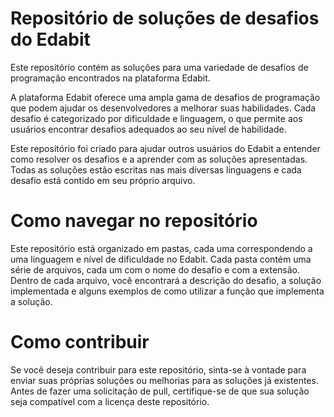 # Repositório de soluções de desafios do Edabit

Este repositório contém as soluções para uma variedade de desafios de programação encontrados na plataforma Edabit.

A plataforma Edabit oferece uma ampla gama de desafios de programação que podem ajudar os desenvolvedores a melhorar suas habilidades. Cada desafio é categorizado por dificuldade e linguagem, o que permite aos usuários encontrar desafios adequados ao seu nível de habilidade.

Este repositório foi criado para ajudar outros usuários do Edabit a entender como resolver os desafios e a aprender com as soluções apresentadas. Todas as soluções estão escritas nas mais diversas linguagens e cada desafio está contido em seu próprio arquivo.
# Como navegar no repositório

Este repositório está organizado em pastas, cada uma correspondendo a uma linguagem e nível de dificuldade no Edabit. Cada pasta contém uma série de arquivos, cada um com o nome do desafio e com a extensão. Dentro de cada arquivo, você encontrará a descrição do desafio, a solução implementada e alguns exemplos de como utilizar a função que implementa a solução.
# Como contribuir

Se você deseja contribuir para este repositório, sinta-se à vontade para enviar suas próprias soluções ou melhorias para as soluções já existentes. Antes de fazer uma solicitação de pull, certifique-se de que sua solução seja compatível com a licença deste repositório.
